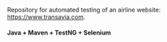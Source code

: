 Repository for automated testing of an airline website: https://www.transavia.com.

#### Java + Maven + TestNG + Selenium 
